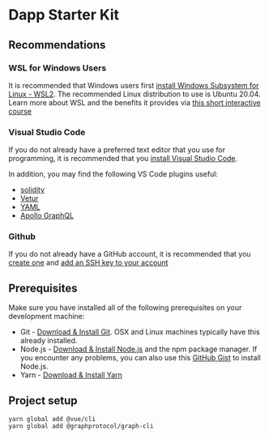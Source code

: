 
# Dapp Starter Kit

## Recommendations

### WSL for Windows Users
It is recommended that Windows users first [install Windows Subsystem for Linux - WSL2](https://docs.microsoft.com/en-us/windows/wsl/install-win10). The recommended Linux distribution to use is Ubuntu 20.04.  Learn more about WSL and the benefits it provides via [this short interactive course](https://docs.microsoft.com/en-us/learn/modules/get-started-with-windows-subsystem-for-linux/)


### Visual Studio Code
If you do not already have a preferred text editor that you use for programming, it is recommended that you [install Visual Studio Code](https://code.visualstudio.com/download).  

In addition, you may find the following VS Code plugins useful:
* [solidity](https://marketplace.visualstudio.com/items?itemName=JuanBlanco.solidity)
* [Vetur](https://marketplace.visualstudio.com/items?itemName=octref.vetur)
* [YAML](https://marketplace.visualstudio.com/items?itemName=redhat.vscode-yaml)
* [Apollo GraphQL](https://marketplace.visualstudio.com/items?itemName=apollographql.vscode-apollo&ssr=false#overview)

### Github
If you do not already have a GitHub account, it is recommended that you [create one](https://github.com/join) and [add an SSH key to your account](https://docs.github.com/en/free-pro-team@latest/github/authenticating-to-github/generating-a-new-ssh-key-and-adding-it-to-the-ssh-agent)

## Prerequisites
Make sure you have installed all of the following prerequisites on your development machine:
* Git - [Download & Install Git](https://git-scm.com/downloads). OSX and Linux machines typically have this already installed.
* Node.js - [Download & Install Node.js](https://nodejs.org/en/download/) and the npm package manager. If you encounter any problems, you can also use this [GitHub Gist](https://gist.github.com/isaacs/579814) to install Node.js.
* Yarn - [Download & Install Yarn](https://classic.yarnpkg.com/en/docs/install#mac-stable)

## Project setup
```
yarn global add @vue/cli
yarn global add @graphprotocol/graph-cli
```
